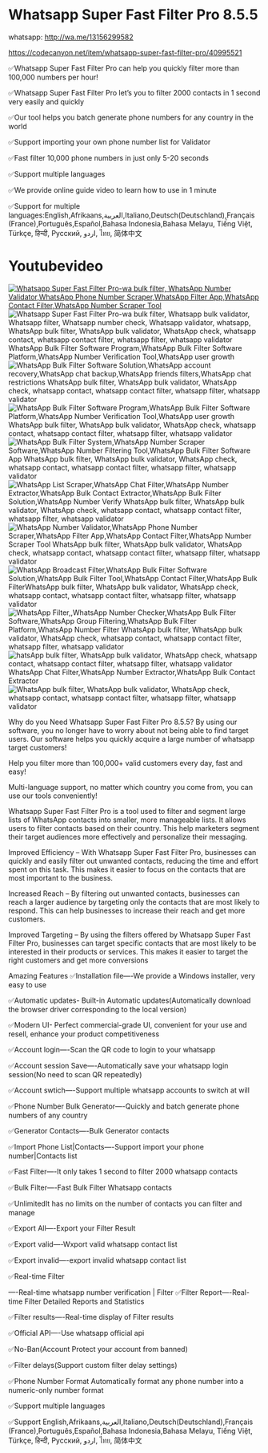 # Whatsapp Super Fast Filter Pro 8.5.5

 whatsapp: http://wa.me/13156299582

https://codecanyon.net/item/whatsapp-super-fast-filter-pro/40995521

✅Whatsapp Super Fast Filter Pro can help you quickly filter more than 100,000 numbers per hour!

✅Whatsapp Super Fast Filter Pro let’s you to filter 2000 contacts in 1 second very easily and quickly

✅Our tool helps you batch generate phone numbers for any country in the world

✅Support importing your own phone number list for Validator

✅Fast filter 10,000 phone numbers in just only 5-20 seconds

✅Support multiple languages

✅We provide online guide video to learn how to use in 1 minute

✅Support for multiple languages:English,Afrikaans,العربية,Italiano,Deutsch(Deutschland),Français (France),Português,Español,Bahasa Indonesia,Bahasa Melayu, Tiếng Việt, Türkçe, हिन्दी, Русский, اردو, ไทย, 简体中文

# Youtubevideo
  <a href="https://youtu.be/36fJsciq8Q4" target="_blank">
     <img src="https://i.ibb.co/xzxBQWw/ytbdemo.png" alt="Whatsapp Super Fast Filter Pro-wa bulk filter, WhatsApp Number Validator,WhatsApp Phone Number Scraper,WhatsApp Filter App,WhatsApp Contact Filter,WhatsApp Number Scraper Tool" />
  </a>
  
  <img src="https://i.ibb.co/t2vQ6WS/descpriton.png" alt="Whatsapp Super Fast Filter Pro-wa bulk filter, Whatsapp bulk validator, Whatsapp filter, Whatsapp number check, Whatsapp validator, whatsapp, WhatsApp bulk filter, WhatsApp bulk validator, WhatsApp check, whatsapp contact, whatsapp contact filter, whatsapp filter, whatsapp validator WhatsApp Bulk Filter Software Program,WhatsApp Bulk Filter Software Platform,WhatsApp Number Verification Tool,WhatsApp user growth"/>

  <img src="https://i.ibb.co/FK9M1r1/01.png" alt="WhatsApp Bulk Filter Software Solution,WhatsApp account recovery,WhatsApp chat backup,WhatsApp friends filters,WhatsApp chat restrictions WhatsApp bulk filter, WhatsApp bulk validator, WhatsApp check, whatsapp contact, whatsapp contact filter, whatsapp filter, whatsapp validator" />
<img src="https://i.ibb.co/3Mzk5VR/02.png" alt="WhatsApp Bulk Filter Software Program,WhatsApp Bulk Filter Software Platform,WhatsApp Number Verification Tool,WhatsApp user growth WhatsApp bulk filter, WhatsApp bulk validator, WhatsApp check, whatsapp contact, whatsapp contact filter, whatsapp filter, whatsapp validator" />
<img src="https://i.ibb.co/Y3Qm9LM/03.png" alt="WhatsApp Bulk Filter System,WhatsApp Number Scraper Software,WhatsApp Number Filtering Tool,WhatsApp Bulk Filter Software App WhatsApp bulk filter, WhatsApp bulk validator, WhatsApp check, whatsapp contact, whatsapp contact filter, whatsapp filter, whatsapp validator" />
<img src="https://i.ibb.co/kD0Z8GX/04.png" alt="WhatsApp List Scraper,WhatsApp Chat Filter,WhatsApp Number Extractor,WhatsApp Bulk Contact Extractor,WhatsApp Bulk Filter Solution,WhatsApp Number Verify WhatsApp bulk filter, WhatsApp bulk validator, WhatsApp check, whatsapp contact, whatsapp contact filter, whatsapp filter, whatsapp validator" />
<img src="https://i.ibb.co/qptFJKT/05.png" alt="WhatsApp Number Validator,WhatsApp Phone Number Scraper,WhatsApp Filter App,WhatsApp Contact Filter,WhatsApp Number Scraper Tool WhatsApp bulk filter, WhatsApp bulk validator, WhatsApp check, whatsapp contact, whatsapp contact filter, whatsapp filter, whatsapp validator" />
<img src="https://i.ibb.co/fH402kD/06.png" alt="WhatsApp Broadcast Filter,WhatsApp Bulk Filter Software Solution,WhatsApp Bulk Filter Tool,WhatsApp Contact Filter,WhatsApp Bulk FilterWhatsApp bulk filter, WhatsApp bulk validator, WhatsApp check, whatsapp contact, whatsapp contact filter, whatsapp filter, whatsapp validator" />
<img src="https://i.ibb.co/CnvPFM0/08.png" alt="WhatsApp Filter,,WhatsApp Number Checker,WhatsApp Bulk Filter Software,WhatsApp Group Filtering,WhatsApp Bulk Filter Platform,WhatsApp Number Filter WhatsApp bulk filter, WhatsApp bulk validator, WhatsApp check, whatsapp contact, whatsapp contact filter, whatsapp filter, whatsapp validator" />
<img src="https://i.ibb.co/gVTZRPm/09.png" alt="hatsApp bulk filter, WhatsApp bulk validator, WhatsApp check, whatsapp contact, whatsapp contact filter, whatsapp filter, whatsapp validator WhatsApp Chat Filter,WhatsApp Number Extractor,WhatsApp Bulk Contact Extractor" />
<img src="https://i.ibb.co/WvPRnmm/10.png" alt="WhatsApp bulk filter, WhatsApp bulk validator, WhatsApp check, whatsapp contact, whatsapp contact filter, whatsapp filter, whatsapp validator" />


Why do you Need Whatsapp Super Fast Filter Pro 8.5.5?
By using our software, you no longer have to worry about not being able to find target users. Our software helps you quickly acquire a large number of whatsapp target customers!

Help you filter more than 100,000+ valid customers every day, fast and easy!

Multi-language support, no matter which country you come from, you can use our tools conveniently!

Whatsapp Super Fast Filter Pro is a tool used to filter and segment large lists of WhatsApp contacts into smaller, more manageable lists. It allows users to filter contacts based on their country. This help marketers segment their target audiences more effectively and personalize their messaging.

Improved Efficiency – With Whatsapp Super Fast Filter Pro, businesses can quickly and easily filter out unwanted contacts, reducing the time and effort spent on this task. This makes it easier to focus on the contacts that are most important to the business.

Increased Reach – By filtering out unwanted contacts, businesses can reach a larger audience by targeting only the contacts that are most likely to respond. This can help businesses to increase their reach and get more customers.

Improved Targeting – By using the filters offered by Whatsapp Super Fast Filter Pro, businesses can target specific contacts that are most likely to be interested in their products or services. This makes it easier to target the right customers and get more conversions

Amazing Features
✅Installation file—-We provide a Windows installer, very easy to use

✅Automatic updates- Built-in Automatic updates(Automatically download the browser driver corresponding to the local version)

✅Modern UI- Perfect commercial-grade UI, convenient for your use and resell, enhance your product competitiveness

✅Account login—-Scan the QR code to login to your whatsapp

✅Account session Save—-Automatically save your whatsapp login session(No need to scan QR repeatedly)

✅Account swtich—-Support multiple whatsapp accounts to switch at will

✅Phone Number Bulk Generator—-Quickly and batch generate phone numbers of any country

✅Generator Contacts—-Bulk Generator contacts

✅Import Phone List|Contacts—-Support import your phone number|Contacts list

✅Fast Filter—-It only takes 1 second to filter 2000 whatsapp contacts

✅Bulk Filter—-Fast Bulk Filter Whatsapp contacts

✅UnlimitedIt has no limits on the number of contacts you can filter and manage

✅Export All—-Export your Filter Result

✅Export valid—-Wxport valid whatsapp contact list

✅Export invalid—-export invalid whatsapp contact list

✅Real-time Filter

—-Real-time whatsapp number verification | Filter
✅Filter Report—-Real-time Filter Detailed Reports and Statistics

✅Filter results—-Real-time display of Filter results

✅Official API—-Use whatsapp official api

✅No-Ban(Account Protect your account from banned)

✅Filter delays(Support custom filter delay settings)

✅Phone Number Format Automatically format any phone number into a numeric-only number format

✅Support multiple languages

✅Support English,Afrikaans,العربية,Italiano,Deutsch(Deutschland),Français (France),Português,Español,Bahasa Indonesia,Bahasa Melayu, Tiếng Việt, Türkçe, हिन्दी, Русский, اردو, ไทย, 简体中文
